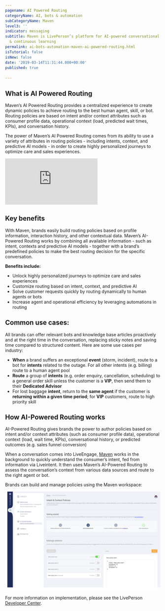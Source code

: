 ```yaml
---
pagename: AI Powered Routing
categoryName: AI, bots & automation
subCategoryName: Maven
level3: ''
indicator: messaging
subtitle: Maven is LivePerson’s platform for AI-powered conversational orchestration
  & continuous learning
permalink: ai-bots-automation-maven-ai-powered-routing.html
isTutorial: false
isNew: false
date: '2019-03-14T11:31:44.000+00:00'
published: true

---
```


## What is AI Powered Routing

Maven’s AI Powered Routing provides a centralized experience to create dynamic policies to achieve routing to the best human agent, skill, or bot. Routing policies are based on intent and/or context attributes such as consumer profile data, operational context (load, predicted wait times, KPIs), and conversation history.

The power of Maven’s AI Powered Routing comes from its ability to use a variety of attributes in routing policies - including intents, context, and predictive AI models - in order to create highly personalized journeys to optimize care and sales experiences.

<iframe style="max-width: 750px;" src="https://player.vimeo.com/video/353328389" frameborder="0" webkitallowfullscreen mozallowfullscreen allowfullscreen></iframe>

## Key benefits

With Maven, brands easily build routing policies based on profile information, interaction history, and other contextual data. Maven’s AI-Powered Routing works by combining all available information - such as intent, contexts and predictive AI models - together with a brand’s predefined policies to make the best routing decision for the specific conversation.

**Benefits include:**

* Unlock highly personalized journeys to optimize care and sales experiences
* Customize routing based on intent, context, and predictive AI
* Solve customer requests quickly by routing dynamically to human agents or bots
* Increase agent and operational efficiency by leveraging automations in routing

## Common use cases:

All brands can offer relevant bots and knowledge base articles proactively and at the right time in the conversation, replacing sticky notes and saving time compared to structured content. Here are some use cases per industry:

- **When** a brand suffers an exceptional **event** (storm, incident), route to a bot for **intents** related to the outage. For all other intents (e.g. billing) route to a human agent pool
- **Route** a group of **intents** (e.g. order enquiry, cancellation, scheduling) to a general order skill unless the customer is a **VIP**, then send them to their **Dedicated Advisor**
- For lost baggage **intent**, return to the **same agent** if the customer is **returning within a given time period**; for **VIP** customers, route to high priority skill

## How AI-Powered Routing works

AI-Powered Routing gives brands the power to author policies based on intent and/or context attributes (such as consumer profile data), operational context (load, wait time, KPIs), conversational history, or predicted outcomes (e.g. sales funnel conversion)

When a conversation comes into LiveEngage, [Maven](https://knowledge.liveperson.com/ai-bots-automation-maven-overview.html) works in the background to quickly understand the consumer’s intent, fed from information via Liveintent. It then uses Maven’s AI-Powered Routing to assess the conversation’s context from various data sources and route to the right agent or bot.

Brands can build and manage policies using the Maven workspace:

<img class="fancyimage" width="750" src="img/intent-context-policies.png">

For more information on implementation, please see the LivePerson [Developer Center](https://developers.liveperson.com/maven-ai-powered-routing-overview.html).

